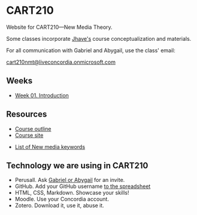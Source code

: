 # CART210
Website for CART210—New Media Theory. 

Some classes incorporate [Jhave's](https://glia.ca/) course conceptualization and materials.

For all communication with Gabriel and Abygail, use the class' email:

[cart210nmt@liveconcordia.onmicrosoft.com](mailto:cart210nmt@liveconcordia.onmicrosoft.com)

## Weeks
- [Week 01. Introduction](https://concordia-dcart.github.io/CART210/slides/C1)
<!-- - [Week 02. Birth of Bits](https://concordia-dcart.github.io/CART210/slides/C2) -->
<!-- - [Week 03. Understanding Media and Hypermedia](https://concordia-dcart.github.io/CART210/slides/C3) -->
<!-- - [Week 04. Cybernetics](https://concordia-dcart.github.io/CART210/slides/C4) -->
<!-- - [Week 05. Interactivity and immersion](https://concordia-dcart.github.io/CART210/slides/C5) -->
<!-- - [Week 06. ADHD](https://concordia-dcart.github.io/CART210/slides/C6) -->
<!-- - [Week 07. Cyberself, cyberspace, and cyberculture](https://concordia-dcart.github.io/CART210/slides/C7) -->
<!-- - [Week 08. Machine learning and AI](https://concordia-dcart.github.io/CART210/slides/C8) -->
<!-- - [Week 09. Copyright and copyleft](https://concordia-dcart.github.io/CART210/slides/C9) -->

## Resources
- [Course outline](https://drive.google.com/file/d/1mVuc5ju5wPMxznzoD3oP9OuVtBPZbLZF/view?usp=drive_link)
- [Course site](https://concordia-dcart.github.io/CART210/)
<!-- - [New media keywords](https://github.com/concordia-dcart/CART210-glossary/blob/main/glossary.md) -->
- [List of New media keywords](https://docs.google.com/spreadsheets/d/1X-VDrn1m_8drUODcmVEF92Le8NAivV7seNMidSBGOOs/edit?gid=565729004#gid=565729004)


## Technology we are using in CART210
<!-- - Discord. Ask [Gabriel](mailto:gabriel.vigliensoni@concordia.ca) or [Chrys](mailto:chrys.vilvang@concordia.ca) for an invite to the CART server. -->
- Perusall. Ask [Gabriel or Abygail](mailto:cart210nmt@liveconcordia.onmicrosoft.com) for an invite.
- GitHub. Add your GitHub username [to the spreadsheet](https://docs.google.com/spreadsheets/d/1u2adipYD-1vU631g7EswUZQMmkTR8v0dP6Z84Kdcgzg/edit?gid=489828489#gid=489828489)
- HTML, CSS, Markdown. Showcase your skills!
- Moodle. Use your Concordia account.
- Zotero. Download it, use it, abuse it.
